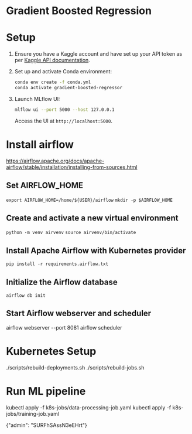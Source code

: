 # Gradient Boosted Regression

# Setup

1. Ensure you have a Kaggle account and have set up your API token as per [Kaggle API documentation](https://www.kaggle.com/docs/api#authentication).

2. Set up and activate Conda environment:
   ```bash
   conda env create -f conda.yml
   conda activate gradient-boosted-regressor
   ```

3. Launch MLflow UI:
   ```bash
   mlflow ui --port 5000 --host 127.0.0.1
   ```
   Access the UI at `http://localhost:5000`.

# Install airflow
https://airflow.apache.org/docs/apache-airflow/stable/installation/installing-from-sources.html
## Set AIRFLOW_HOME
`export AIRFLOW_HOME=/home/${USER}/airflow`
`mkdir -p $AIRFLOW_HOME`

## Create and activate a new virtual environment
`python -m venv airvenv`
`source airvenv/bin/activate`

## Install Apache Airflow with Kubernetes provider
`pip install -r requirements.airflow.txt`

## Initialize the Airflow database
`airflow db init`

## Start Airflow webserver and scheduler
airflow webserver --port 8081
airflow scheduler

# Kubernetes Setup
./scripts/rebuild-deployments.sh
./scripts/rebuild-jobs.sh

# Run ML pipeline
kubectl apply -f k8s-jobs/data-processing-job.yaml
kubectl apply -f k8s-jobs/training-job.yaml

{"admin": "SURFhSAssN3eEHrt"}